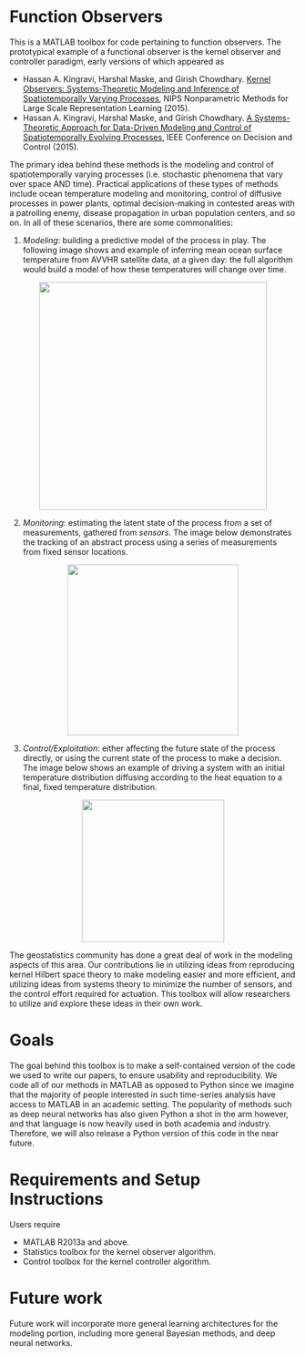 # Function Observers
This is a MATLAB toolbox for code pertaining to function observers.
The prototypical example of a functional observer is the
kernel observer and controller paradigm, early versions of which appeared
as
* Hassan A. Kingravi, Harshal Maske, and Girish Chowdhary.
  [Kernel Observers: Systems-Theoretic Modeling and Inference of Spatiotemporally Varying Processes](http://hassanakingravi.com/papers/2015/NIPS_2015.pdf),
   NIPS Nonparametric Methods for Large Scale Representation Learning (2015).
* Hassan A. Kingravi, Harshal Maske, and Girish Chowdhary.
  [A Systems-Theoretic Approach for Data-Driven Modeling and Control
    of Spatiotemporally Evolving Processes](http://hassanakingravi.com/papers/2015/CDC_2015.pdf),
   IEEE Conference on Decision and Control (2015).

The primary idea behind these methods is the modeling and control of
spatiotemporally varying processes (i.e. stochastic phenomena that vary
over space AND time). Practical applications of these types of methods
include ocean temperature modeling and monitoring, control of diffusive
processes in power plants, optimal decision-making in contested areas with a
patrolling enemy, disease propagation in urban population centers, and so on.
In all of these scenarios, there are some commonalities:

1. *Modeling*: building a predictive model of the process in play. The following
   image shows and example of inferring mean ocean surface temperature from AVVHR
   satellite data, at a given day: the full algorithm would build a model of how
   these temperatures will change over time.
<p align="center">
<img src ="http://hassanakingravi.com/Images/papers/inference_example.png" width=400>
</p>

2. *Monitoring*: estimating the latent state of the process from
    a set of measurements, gathered from *sensors*. The image below demonstrates
    the tracking of an abstract process using a series of measurements from fixed
    sensor locations.
<p align="center">
<img src ="http://hassanakingravi.com/Images/papers/monitoring_example.png" width=300>
</p>

3. *Control/Exploitation*: either affecting the future state of the process
    directly, or using the current state of the process to make a decision.
    The image below shows an example of driving a system with an initial temperature
    distribution diffusing according to the heat equation to a final, fixed temperature
    distribution.
<p align="center">
<img src ="http://hassanakingravi.com/Images/papers/controlled_pde_heat.jpg" width=250>
</p>

The geostatistics community has done a great deal of work in the modeling aspects
of this area. Our contributions lie in utilizing ideas from reproducing kernel
Hilbert space theory to make modeling easier and more efficient, and utilizing
ideas from systems theory to minimize the number of sensors, and the control
effort required for actuation. This toolbox will allow researchers to utilize and
explore these ideas in their own work.

# Goals
The goal behind this toolbox is to make a self-contained version of
the code we used to write our papers, to ensure usability and
reproducibility. We code all of our methods in MATLAB as opposed to
Python since we imagine that the majority of people interested in such
time-series analysis have access to MATLAB in an academic setting. The
popularity of methods such as deep neural networks has also given Python
a shot in the arm however, and that language is now heavily used in both
academia and industry. Therefore, we will also release a Python version
of this code in the near future.

# Requirements and Setup Instructions
Users require
* MATLAB R2013a and above.
* Statistics toolbox for the kernel observer algorithm.
* Control toolbox for the kernel controller algorithm.

# Future work
Future work will incorporate more general learning architectures for the modeling
portion, including more general Bayesian methods, and deep neural networks.
